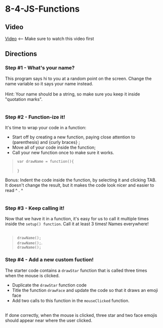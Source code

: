 # 8-4-JS-Functions

## Video

[Video](https://youtu.be/5tmtBjdw62w) <-- Make sure to watch this video first

## Directions

### Step #1 - What's your name? <br>

This program says hi to you at a random point on the screen. Change the name variable so it says your name instead.
<br><br>
Hint: Your name should be a string, so make sure you keep it inside "quotation marks".
<br><br>

### Step #2 - Function-ize it! <br>

It's time to wrap your code in a function:
<br>

- Start off by creating a new function, paying close attention to (parenthesis) and {curly braces} ;
- Move all of your code inside the function;
- Call your new function once to make sure it works.

> `var drawName = function(){`
> <br>
> <br>  `}`

Bonus: Indent the code inside the function, by selecting it and clicking TAB. It doesn't change the result, but it makes the code look nicer and easier to read ^ . ^
<br><br>

### Step #3 - Keep calling it! <br>

Now that we have it in a function, it's easy for us to call it multiple times inside the `setup() function`. Call it at least 3 times! Names everywhere!
<br><br>

> `drawName();` <br> 
> `drawName();`. <br> 
> `drawName();` <br>

### Step #4 - Add a new custom fuction! <br>

The starter code contains a `drawStar` function that is called three times when the mouse is clicked.
<br>

- Duplicate the `drawStar` function code
- Title the function `drawFace` and update the code so that it draws an emoji face
- Add two calls to this function in the `mouseClicked` function.

<br>
If done correctly, when the mouse is clicked, three star and two face emojis should appear near where the user clicked.
